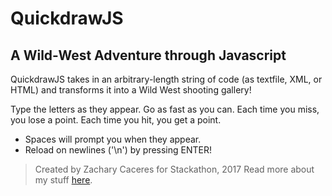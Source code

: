 # QuickdrawJS
## A Wild-West Adventure through Javascript

QuickdrawJS takes in an arbitrary-length string of code (as textfile, XML, or HTML) and transforms it into a Wild West shooting gallery!

Type the letters as they appear. Go as fast as you can. Each time you miss, you lose a point. Each time you hit, you get a point.

- Spaces will prompt you when they appear.
- Reload on newlines ('\n') by pressing ENTER!

> Created by Zachary Caceres for Stackathon, 2017
Read more about my stuff [here]().
